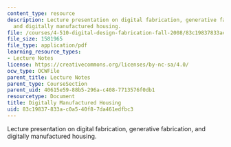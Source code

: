 ```yaml
---
content_type: resource
description: Lecture presentation on digital fabrication, generative fabrication,
  and digitally manufactured housing.
file: /courses/4-510-digital-design-fabrication-fall-2008/83c19837833ac0a540f87da461edfbc3_lec7b.pdf
file_size: 1581965
file_type: application/pdf
learning_resource_types:
- Lecture Notes
license: https://creativecommons.org/licenses/by-nc-sa/4.0/
ocw_type: OCWFile
parent_title: Lecture Notes
parent_type: CourseSection
parent_uid: 40615e59-88b5-296a-c408-7713576f0db1
resourcetype: Document
title: Digitally Manufactured Housing
uid: 83c19837-833a-c0a5-40f8-7da461edfbc3
---
```

Lecture presentation on digital fabrication, generative fabrication, and digitally manufactured housing.